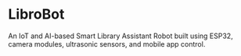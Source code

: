 # LibroBot
An IoT and AI-based Smart Library Assistant Robot built using ESP32, camera modules, ultrasonic sensors, and mobile app control.
